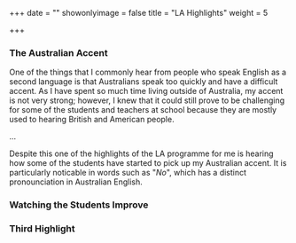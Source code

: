 +++
date = ""
showonlyimage = false
title = "LA Highlights"
weight = 5

+++

### The Australian Accent

One of the things that I commonly hear from people who speak English as a second language is that Australians speak too quickly and have a difficult accent. As I have spent so much time living outside of Australia, my accent is not very strong; however, I knew that it could still prove to be challenging for some of the students and teachers at school because they are mostly used to hearing British and American people.

...

Despite this one of the highlights of the LA programme for me is hearing how some of the students have started to pick up my Australian accent. It is particularly noticable in words such as "*No*", which has a distinct pronounciation in Australian English.

### Watching the Students Improve

### Third Highlight
